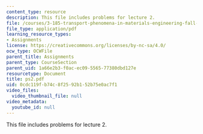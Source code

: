 ```yaml
---
content_type: resource
description: This file includes problems for lecture 2.
file: /courses/3-185-transport-phenomena-in-materials-engineering-fall-2003/0cdc119fb74c8f2592b152b75e0ac7f1_ps2.pdf
file_type: application/pdf
learning_resource_types:
- Assignments
license: https://creativecommons.org/licenses/by-nc-sa/4.0/
ocw_type: OCWFile
parent_title: Assignments
parent_type: CourseSection
parent_uid: 1a66e2b3-f0ac-ec09-5565-77380dbd127e
resourcetype: Document
title: ps2.pdf
uid: 0cdc119f-b74c-8f25-92b1-52b75e0ac7f1
video_files:
  video_thumbnail_file: null
video_metadata:
  youtube_id: null
---
```

This file includes problems for lecture 2.